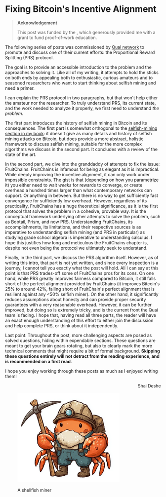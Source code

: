 # Fixing Bitcoin's Incentive Alignment

> **Acknowledgement**
>
> This post was funded by the , which generously provided me with a grant to fund proof-of-work education.

The following series of posts was commissioned by [Quai network](https://qu.ai/) to promote and discuss one of their current efforts: the Proportional Reward Splitting (PRS) protocol.

The goal is to provide an accessible introduction to the problem and the approaches to solving it. Like all of my writing, it attempts to hold the sticks on both ends by appealing both to enthusiastic, curious amateurs and to seasoned researchers who want to start thinking about selfish mining and need a primer.

I can explain the PRS protocol in two paragraphs, but that won't help either the amateur nor the researcher. To truly understand PRS, its current state, and the work needed to analyze it properly, we first need to understand _the problem_.

The first part introduces the history of selfish mining in Bitcoin and its consequences. The first part is somewhat orthogonal to the [selfish-mining section in my book](https://shai-deshe.gitbook.io/pow-book/part-1-blockchains-and-blockdags/chapter-2-the-block-chain-paradigm/selfish-mining-in-bitcoin): it doesn't give as many details and history of selfish mining attacks on Bitcoin, but does provide a more abstract, holistic framework to discuss selfish mining, suitable for the more complex algorithms we discuss in the second part. It concludes with a review of the state of the art.

In the second part, we dive into the granddaddy of attempts to fix the issue: FruitChains. FruitChains is infamous for being as elegant as it is impractical. While deeply improving the incentive alignment, it can only work under impossible constraints. The gist is that (depending on how you parametrize it) you either need to wait _weeks_ for rewards to converge, or create overhead a hundred times larger than what contemporary networks can support. Or anything in between. But there is no way to get sufficiently fast convergence for sufficiently low overhead. However, regardless of its practicality, FruitChains has a huge theoretical significance, as it is the first protocol that solves the problem in a cohesive, provable way. It is the conceptual framework underlying other attempts to solve the problem, such as Bobtail, Prism, and now PRS. Understanding FruitChains, its accomplishments, its limitations, and their respective sources is as imperative to understanding selfish mining (and PRS in particular) as studying grade school algebra is imperative to understanding calculus. I hope this justifies how long and meticulous the FruitChains chapter is, despite not even being the protocol we ultimately seek to understand.

Finally, in the third part, we discuss the PRS algorithm itself. However, as of writing this intro, that part is not yet written, and since every inspection is a journey, I cannot tell you exactly what the post will hold. All I can say at this point is that PRS trades-off some of FruitChains pros for its cons. On one hand, while PRS greatly improves fairness compared to Bitcoin, it still falls short of the perfect alignment provided by FruitChains (it improves Bitcoin's 25% to around 42%, falling short of FruitChain's perfect alignment that is resilient against any <50% selfish miner). On the other hand, it significantly reduces assumptions about honesty and can provide proper security guarantees with a very reasonable overhead. However, it can be further improved, but doing so is extremely tricky, and is the current front the Quai team is facing. I hope that, having read all three parts, the reader will have an exact enough understanding of this effort to either join the discussion and help complete PRS, or think about it independently.

Last point:  Throughout the post, more challenging aspects are posed as solved questions, hiding within expendable sections. These questions are meant to get your brain gears rotating, but also to clearly mark the more technical comments that might require a bit of formal background. **Skipping these questions entirely will not detract from the reading experience, and is recommended on a first read**.

I hope you enjoy working through these posts as much as I enjoyed writing them!

<p align="right">Shai Deshe</p>

<figure><img src="../../.gitbook/assets/image (1).png" alt="" width="330"><figcaption><p>A shellfish miner</p></figcaption></figure>
